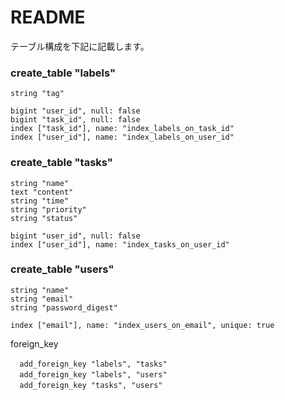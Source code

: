# README

テーブル構成を下記に記載します。

### create_table "labels"

    string "tag"
    
    bigint "user_id", null: false
    bigint "task_id", null: false
    index ["task_id"], name: "index_labels_on_task_id"
    index ["user_id"], name: "index_labels_on_user_id"


 ### create_table "tasks"
  
    string "name"
    text "content"
    string "time"
    string "priority"
    string "status"
    
    bigint "user_id", null: false
    index ["user_id"], name: "index_tasks_on_user_id"


  ### create_table "users"
  
    string "name"
    string "email"
    string "password_digest"
    
    index ["email"], name: "index_users_on_email", unique: true
 
foreign_key
```
  add_foreign_key "labels", "tasks"　
  add_foreign_key "labels", "users"　
  add_foreign_key "tasks", "users"　
  ```

